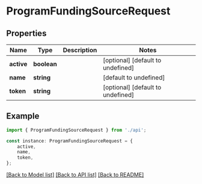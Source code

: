 # ProgramFundingSourceRequest


## Properties

Name | Type | Description | Notes
------------ | ------------- | ------------- | -------------
**active** | **boolean** |  | [optional] [default to undefined]
**name** | **string** |  | [default to undefined]
**token** | **string** |  | [optional] [default to undefined]

## Example

```typescript
import { ProgramFundingSourceRequest } from './api';

const instance: ProgramFundingSourceRequest = {
    active,
    name,
    token,
};
```

[[Back to Model list]](../README.md#documentation-for-models) [[Back to API list]](../README.md#documentation-for-api-endpoints) [[Back to README]](../README.md)
